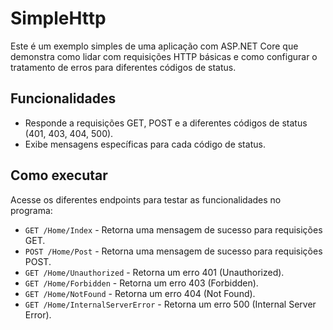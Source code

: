 # SimpleHttp

Este é um exemplo simples de uma aplicação com ASP.NET Core que demonstra como lidar com requisições HTTP básicas e como configurar o tratamento de erros para diferentes códigos de status.

## Funcionalidades

- Responde a requisições GET, POST e a diferentes códigos de status (401, 403, 404, 500).
- Exibe mensagens específicas para cada código de status.

## Como executar

 Acesse os diferentes endpoints para testar as funcionalidades no programa:
   - `GET /Home/Index` - Retorna uma mensagem de sucesso para requisições GET.
   - `POST /Home/Post` - Retorna uma mensagem de sucesso para requisições POST.
   - `GET /Home/Unauthorized` - Retorna um erro 401 (Unauthorized).
   - `GET /Home/Forbidden` - Retorna um erro 403 (Forbidden).
   - `GET /Home/NotFound` - Retorna um erro 404 (Not Found).
   - `GET /Home/InternalServerError` - Retorna um erro 500 (Internal Server Error).

